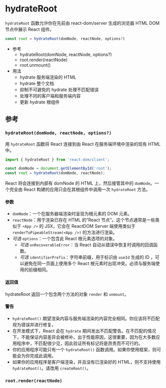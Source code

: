 # hydrateRoot

`hydrateRoot` 函数允许你在先前由 react-dom/server 生成的浏览器 HTML DOM 节点中展示 React 组件。

```jsx
const root = hydrateRoot(domNode, reactNode, options?)
```

+ 参考
  + hydrateRoot(domNode, reactNode, options?)
  + root.render(reactNode)
  + root.unmount()
+ 用法
  + hydrate 服务端渲染的 HTML
  + hydrate 整个文档
  + 抑制不可避免的 hydrate 处理不匹配错误
  + 处理不同的客户端和服务端内容
  + 更新 hydrate 根组件

## 参考 

### `hydrateRoot(domNode, reactNode, options?)`

用 `hydrateRoot` 函数将 React 连接到由 React 在服务端环境中渲染的现有 HTML 中。

```jsx
import { hydrateRoot } from 'react-dom/client';

const domNode = document.getElementById('root');
const root = hydrateRoot(domNode, reactNode);
```

React 将会连接到内部有 domNode 的 HTML 上，然后接管其中的 `domNode`。一个完全由 React 构建的应用只会在其根组件中调用一次 `hydrateRoot` 方法。

#### 参数
+ `domNode`：一个在服务器端渲染时呈现为根元素的 DOM 元素。
+ `reactNode`：用于渲染已存在 HTML 的“React 节点”。这个节点通常是一些类似于 `<App />` 的 JSX，它会在 ReactDOM Server 端使用类似于 `renderToPipeableStream(<App />)` 的方法进行渲染。
+ *可选*  `options`：一个包含此 React 根元素选项的对象。
  + *可选* `onRecoverableError`：当 React 自动从错误中恢复时调用的回调函数。
  + *可选* `identifierPrefix`：字符串前缀，用于标识由 `useId` 生成的 ID ，可以避免在同一页面上使用多个 React 根元素时出现冲突。必须与服务端使用的前缀相同。

#### 返回值
hydrateRoot 返回一个包含两个方法的对象 `render` 和 `unmount`。

#### 警告 
+ `hydrateRoot()` 期望渲染内容与服务端渲染的内容完全相同。你应该将不匹配视为错误并进行修复。
+ 在开发模式下，React 会在 `hydrate` 期间发出不匹配警告。在不匹配的情况下，不能保证内容差异会被修补。出于性能原因，这很重要，因为在大多数应用程序中，不匹配很少见，因此验证所有标记将是昂贵而不可行的。
+ 你的应用程序可能只有一个 `hydrateRoot()` 函数调用。如果你使用框架，则可能会为你完成此调用。
+ 如果你的应用程序是客户端渲染，并且没有已渲染好的 HTML，则不支持使用 `hydrateRoot()`。请改用 `createRoot()`。

### `root.render(reactNode) `
